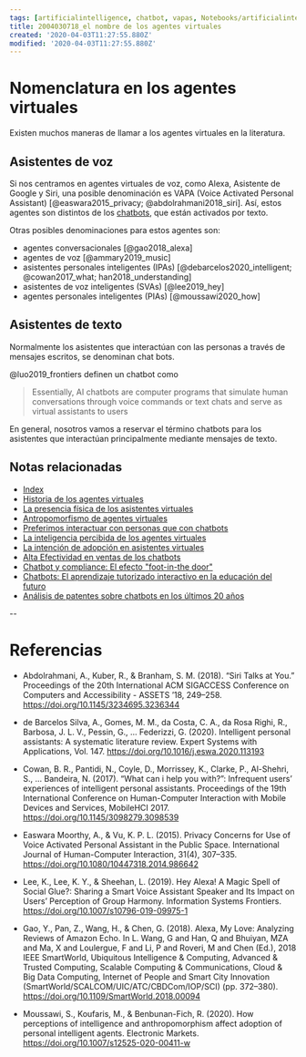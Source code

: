 ```yaml
---
tags: [artificialintelligence, chatbot, vapas, Notebooks/artificialintelligence, virtualagents, names]
title: 2004030718_el nombre de los agentes virtuales
created: '2020-04-03T11:27:55.880Z'
modified: '2020-04-03T11:27:55.880Z'
---
```


# Nomenclatura en los agentes virtuales

Existen muchos maneras de llamar a los agentes virtuales en la literatura.

## Asistentes de voz

Si nos centramos en agentes virtuales de voz, como Alexa, Asistente de Google y Siri, una posible denominación es VAPA (Voice Activated Personal Assistant) [@easwara2015_privacy; @abdolrahmani2018_siri]. Así, estos agentes son distintos de los [chatbots](2003241127_chatbotsycustomercompliance.md), que están activados por texto.

Otras posibles denominaciones para estos agentes son:

- agentes conversacionales [@gao2018_alexa]
- agentes de voz [@ammary2019_music]
- asistentes personales inteligentes (IPAs) [@debarcelos2020_intelligent; @cowan2017_what; han2018_understanding]
- asistentes de voz inteligentes (SVAs) [@lee2019_hey]
- agentes personales inteligentes (PIAs) [@moussawi2020_how]

## Asistentes de texto

Normalmente los asistentes que interactúan con las personas a través de mensajes escritos, se denominan chat bots.

@luo2019_frontiers definen un chatbot como 

> Essentially, AI chatbots are computer programs that simulate human conversations through voice commands or text chats and serve as virtual assistants to users

En general, nosotros vamos a reservar el término chatbots para los asistentes que interactúan principalmente mediante mensajes de texto.

## Notas relacionadas


- [Index](_2003101705_index.md)
- [Historia de los agentes virtuales](2004030753_historia_agentes_virtuales.md)
- [La presencia física de los asistentes virtuales](2004040921_cuerpo_presencia_fisica_asistentes_virtuales.md)
- [Antropomorfismo de agentes virtuales](2004060734_antropomorfismo_vapas.md)
- [Preferimos interactuar con personas que con chatbots](2004041604_preferimos_comprar_personas_chatbot.md)
- [La inteligencia percibida de los agentes virtuales](2004060750_inteligencia_percibida_agentes_virtuales.md)
- [La intención de adopción en asistentes virtuales](2004060832_intencion_adopcion_agente_virtual.md)
- [Alta Efectividad en ventas de los chatbots](2004041632_efectividad_chatbots.md)
- [Chatbot y compliance: El efecto "foot-in-the door"](2003241149_chatbots_footinthedoor_y_compliance.md)
- [Chatbots: El aprendizaje tutorizado interactivo en la educación del futuro](2003101700_aprendizaje_interactivo_educacion_futuro.md)
- [Análisis de patentes sobre chatbots en los últimos 20 años](2003250911_analisistextopatentesparachatbots.md)


--
# Referencias

- Abdolrahmani, A., Kuber, R., & Branham, S. M. (2018). “Siri Talks at You.” Proceedings of the 20th International ACM SIGACCESS Conference on Computers and Accessibility - ASSETS ’18, 249–258. https://doi.org/10.1145/3234695.3236344

- de Barcelos Silva, A., Gomes, M. M., da Costa, C. A., da Rosa Righi, R., Barbosa, J. L. V., Pessin, G., … Federizzi, G. (2020). Intelligent personal assistants: A systematic literature review. Expert Systems with Applications, Vol. 147. https://doi.org/10.1016/j.eswa.2020.113193

- Cowan, B. R., Pantidi, N., Coyle, D., Morrissey, K., Clarke, P., Al-Shehri, S., … Bandeira, N. (2017). “What can i help you with?”: Infrequent users’ experiences of intelligent personal assistants. Proceedings of the 19th International Conference on Human-Computer Interaction with Mobile Devices and Services, MobileHCI 2017. https://doi.org/10.1145/3098279.3098539

- Easwara Moorthy, A., & Vu, K. P. L. (2015). Privacy Concerns for Use of Voice Activated Personal Assistant in the Public Space. International Journal of Human-Computer Interaction, 31(4), 307–335. https://doi.org/10.1080/10447318.2014.986642

- Lee, K., Lee, K. Y., & Sheehan, L. (2019). Hey Alexa! A Magic Spell of Social Glue?: Sharing a Smart Voice Assistant Speaker and Its Impact on Users’ Perception of Group Harmony. Information Systems Frontiers. https://doi.org/10.1007/s10796-019-09975-1

- Gao, Y., Pan, Z., Wang, H., & Chen, G. (2018). Alexa, My Love: Analyzing Reviews of Amazon Echo. In L. Wang, G and Han, Q and Bhuiyan, MZA and Ma, X and Loulergue, F and Li, P and Roveri, M and Chen (Ed.), 2018 IEEE SmartWorld, Ubiquitous Intelligence & Computing, Advanced & Trusted Computing, Scalable Computing & Communications, Cloud & Big Data Computing, Internet of People and Smart City Innovation (SmartWorld/SCALCOM/UIC/ATC/CBDCom/IOP/SCI) (pp. 372–380). https://doi.org/10.1109/SmartWorld.2018.00094

- Moussawi, S., Koufaris, M., & Benbunan-Fich, R. (2020). How perceptions of intelligence and anthropomorphism affect adoption of personal intelligent agents. Electronic Markets. https://doi.org/10.1007/s12525-020-00411-w